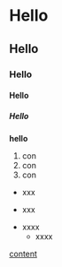 # Hello 
## Hello 
### Hello 
#### Hello 
##### Hello 
**hello**
1. con
3. con
4. con

 + xxx
 - xxx
 * xxxx
    * xxxx

 [content](https://www.google.com/)